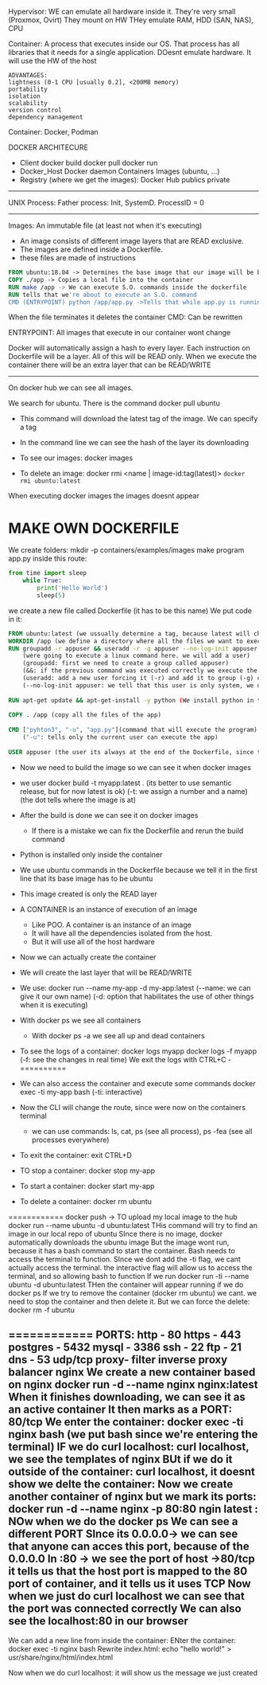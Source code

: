 Hypervisor: WE can emulate all hardware inside it. They're very small (Proxmox, Ovirt)
	They mount on HW
	THey emulate RAM, HDD (SAN, NAS), CPU
	
Container: A process that executes inside our OS. That process has all libraries that it needs for a single application. DOesnt emulate hardware. It will use the HW of the host
	
	ADVANTAGES:
	lightness (0-1 CPU [usually 0.2], <200MB memory)
	portability
	isolation
	scalability
	version control
	dependency management 
Container: Docker, Podman

DOCKER ARCHITECURE
- Client
	docker build
	docker pull
	docker run
- Docker_Host
	Docker daemon
	Containers
	Images (ubuntu, ...)
- Registry (where we get the images): Docker Hub
	publics
	private
	
---

UNIX Process:
Father process: Init, SystemD. ProcessID = 0

---

Images: An immutable file (at least not when it's executing)
- An image consists of different image layers that are READ exclusive.
- The images are defined inside a Dockerfile.
- these files are made of instructions 

```Dockerfile
FROM ubuntu:18.04 -> Determines the base image that our image will be based
COPY ./app -> Copies a local file into the container
RUN make /app -> We can execute S.O. commands inside the dockerfile
RUN tells that we're about to execute an S.O. command
CMD (ENTRYPOINT) python /app/app.py ->Tells that while app.py is running the container will live
```

When the file terminates it deletes the container
CMD: Can be rewritten


ENTRYPOINT: All images that execute in our container wont change

Docker will automatically assign a hash to every layer. Each instruction on Dockerfile will be a layer. All of this will be READ only.
When we execute the container there will be an extra layer that can be READ/WRITE

---
On docker hub we can see all images.

We search for ubuntu. There is the command docker pull ubuntu
- This command will download the latest tag of the image. We can specify a tag
- In the command line we can see the hash of the layer its downloading

- To see our images: docker images
- To delete an image: docker rmi <name | image-id:tag(latest)>
	`docker rmi ubuntu:latest`
	
When executing docker images the images doesnt appear


# MAKE OWN DOCKERFILE

We create folders: mkdir -p containers/examples/images
make program app.py inside this route:

```Python
from time import sleep
	while True:
		print('Hello World')
		sleep(5)
```

we create a new file called Dockerfile (it has to be this name)
We put code in it:

```Dockerfile
FROM ubuntu:latest (we ussually determine a tag, because latest will change)
WORKDIR /app (we define a directory where all the files we want to execute are)
RUN groupadd -r appuser && useradd -r -g appuser --no-log-init appuser
	(were going to execute a linux command here. we will add a user)
	(groupadd: first we need to create a group called appuser)
	(&&: if the previous command was executed correctly we execute the next)
	(useradd: add a new user forcing it (-r) and add it to group (-g) called appuser)
	(--no-log-init appuser: we tell that this user is only system, we dont need to create a password, profile or home directory)
	
RUN apt-get update && apt-get-install -y python (We install python in the image, but first we update the cache)
	
COPY . /app (copy all the files of the app)
	
CMD ["pyhton3", "-u", "app.py"](command that will execute the program)
	("-u": tells only the current user can execute the app)
	
USER appuser (the user its always at the end of the Dockerfile, since this marks an end)
```

- Now we need to build the image so we can see it when docker images
- we user docker build -t myapp:latest . (its better to use semantic release, but for now latest is ok)
	(-t: we assign a number and a name)
	(the dot tells where the image is at)
	
- After the build is done we can see it on docker images
	- If there is a mistake we can fix the Dockerfile and rerun the build command
	
- Python is installed only inside the container
- We use ubuntu commands in the Dockerfile because we tell it in the first line that its base image has to be ubuntu
- This image created is only the READ layer
- A CONTAINER is an instance of execution of an image
	- Like POO. A container is an instance of an image
	- It will have all the dependencies isolated from the host.
	- But it will use all of the host hardware
	
- Now we can actually create the container
- We will create the last layer that will be READ/WRITE
- We use:
	docker run --name my-app -d my-app:latest
	(--name: we can give it our own name)
	(-d: option that habilitates the use of other things when it is executing)
	
- With docker ps we see all containers
	- With docker ps -a we see all up and dead containers
	
- To see the logs of a container:
	docker logs myapp
	docker logs -f myapp (-f: see the changes in real time)
		We exit the logs with CTRL+C
-==========
- We can also access the container and execute some commands
	docker exec -ti my-app bash
	(-ti: interactive)
- Now the CLI will change the route, since were now on the containers terminal
	- we can use commands: ls, cat, ps (see all process), ps -fea (see all processes everywhere)
	
- To exit the container:
	exit
	CTRL+D
	
- TO stop a container:
	docker stop my-app
- To start a container:
	docker start my-app
- To delete a container:
	docker rm ubuntu
	
============
docker push -> TO upload my local image to the hub
docker run --name ubuntu -d ubuntu:latest
THis command will try to find an image in our local repo of ubuntu
SInce there is no image, docker automatically downloads the ubuntu image
But the image wont run, because it has a bash command to start the container. Bash needs to access the terminal to function. SInce we dont add the -ti flag, we cant actually access the terminal. the interactive flag will allow us to access the terminal, and so allowing bash to function
If we run docker run -ti --name ubuntu -d ubuntu:latest
THen the container will appear running if we do docker ps
If we try to remove the container (docker rm ubuntu) we cant. we need to stop the container and then delete it.
But we can force the delete: docker rm -f ubuntu

============
PORTS:
	http - 80
	https - 443
	postgres - 5432
	mysql - 3386
	ssh - 22
	ftp - 21
	dns - 53 udp/tcp
proxy- filter
inverse proxy
balancer
	nginx
We create a new container based on nginx
docker run -d --name nginx nginx:latest
When it finishes downloading, we can see it as an active container
It then marks as a PORT: 80/tcp
We enter the container: docker exec -ti nginx bash
(we put bash since we're entering the terminal)
IF we do curl localhost: curl localhost, we see the templates of nginx
BUt if we do it outside of the container: curl localhost, it doesnt show
we delte the container: 
Now we create another container of nginx but we mark its ports:
docker run -d --name nginx -p 80:80 ngin latest
<portHost>:<portContainer>
NOw when we do the docker ps
We can see a different PORT
SInce its 0.0.0.0-> we can see that anyone can acces this port, because of the 0.0.0.0
In :80 -> we see the port of host
->80/tcp  it tells us that the host port is mapped to the 80 port of container, and it tells us it uses TCP
Now when we just do curl localhost we can see that the port was connected correctly
We can also see the localhost:80 in our browser
----------
We can add a new line from inside the container:
	ENter the container: docker exec -ti nginx bash
	Rewrite index.html: echo "hello world!" > usr/share/nginx/html/index.html
	
Now when we do curl localhost: it will show us the message we just created
